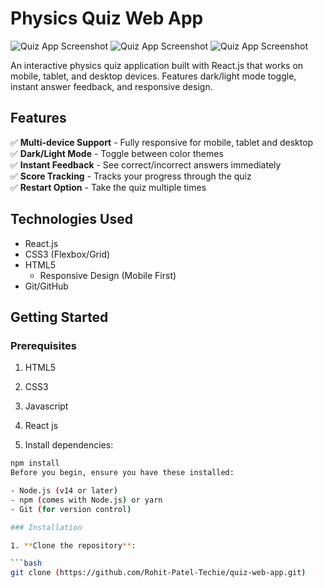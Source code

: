 # Physics Quiz Web App

![Quiz App Screenshot](image-01.jpg)
![Quiz App Screenshot](image-02.jpg)
![Quiz App Screenshot](image-03.jpg)

An interactive physics quiz application built with React.js that works on mobile, tablet, and desktop devices. Features dark/light mode toggle, instant answer feedback, and responsive design.

## Features

✅ **Multi-device Support** - Fully responsive for mobile, tablet and desktop  
✅ **Dark/Light Mode** - Toggle between color themes  
✅ **Instant Feedback** - See correct/incorrect answers immediately  
✅ **Score Tracking** - Tracks your progress through the quiz  
✅ **Restart Option** - Take the quiz multiple times  

## Technologies Used

- React.js
- CSS3 (Flexbox/Grid)
- HTML5
    - Responsive Design (Mobile First)
- Git/GitHub

## Getting Started

### Prerequisites

1. HTML5
2. CSS3
3. Javascript
4. React js

2. Install dependencies:
```bash
npm install
Before you begin, ensure you have these installed:

- Node.js (v14 or later)
- npm (comes with Node.js) or yarn
- Git (for version control)

### Installation

1. **Clone the repository**:

```bash
git clone (https://github.com/Rohit-Patel-Techie/quiz-web-app.git)
